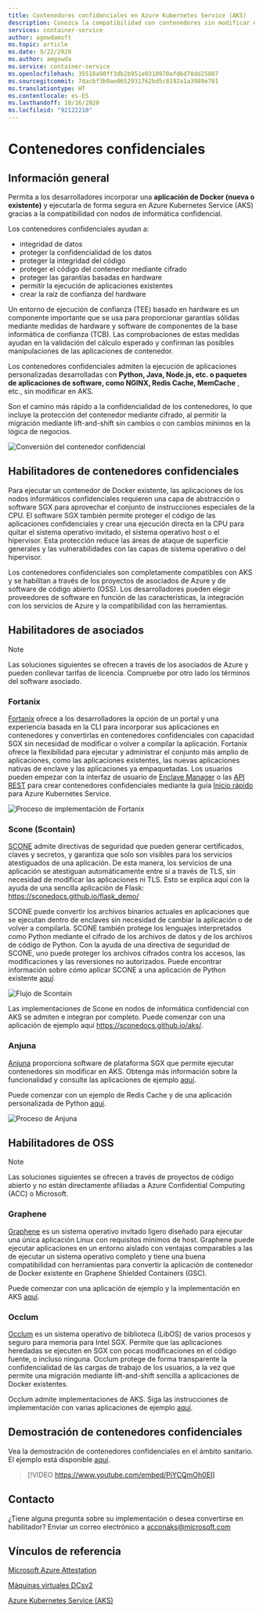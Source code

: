 ```yaml
---
title: Contenedores confidenciales en Azure Kubernetes Service (AKS)
description: Conozca la compatibilidad con contenedores sin modificar en contenedores confidenciales.
services: container-service
author: agowdamsft
ms.topic: article
ms.date: 9/22/2020
ms.author: amgowda
ms.service: container-service
ms.openlocfilehash: 35518a90ff3db2b951e0310970afd6d78dd25807
ms.sourcegitcommit: 7dacbf3b9ae0652931762bd5c8192a1a3989e701
ms.translationtype: HT
ms.contentlocale: es-ES
ms.lasthandoff: 10/16/2020
ms.locfileid: "92122210"
---
```

# <a name="confidential-containers"></a>Contenedores confidenciales

## <a name="overview"></a>Información general

Permita a los desarrolladores incorporar una **aplicación de Docker (nueva o existente)** y ejecutarla de forma segura en Azure Kubernetes Service (AKS) gracias a la compatibilidad con nodos de informática confidencial.

Los contenedores confidenciales ayudan a:

- integridad de datos 
- proteger la confidencialidad de los datos
- proteger la integridad del código
- proteger el código del contenedor mediante cifrado
- proteger las garantías basadas en hardware
- permitir la ejecución de aplicaciones existentes
- crear la raíz de confianza del hardware

Un entorno de ejecución de confianza (TEE) basado en hardware es un componente importante que se usa para proporcionar garantías sólidas mediante medidas de hardware y software de componentes de la base informática de confianza (TCB). Las comprobaciones de estas medidas ayudan en la validación del cálculo esperado y confirman las posibles manipulaciones de las aplicaciones de contenedor.

Los contenedores confidenciales admiten la ejecución de aplicaciones personalizadas desarrolladas con **Python, Java, Node.js, etc. o paquetes de aplicaciones de software, como NGINX, Redis Cache, MemCache** , etc., sin modificar en AKS.

Son el camino más rápido a la confidencialidad de los contenedores, lo que incluye la protección del contenedor mediante cifrado, al permitir la migración mediante lift-and-shift sin cambios o con cambios mínimos en la lógica de negocios.

![Conversión del contenedor confidencial](./media/confidential-containers/conf-con-deploy-process.jpg)


## <a name="confidential-container-enablers"></a>Habilitadores de contenedores confidenciales

Para ejecutar un contenedor de Docker existente, las aplicaciones de los nodos informáticos confidenciales requieren una capa de abstracción o software SGX para aprovechar el conjunto de instrucciones especiales de la CPU. El software SGX también permite proteger el código de las aplicaciones confidenciales y crear una ejecución directa en la CPU para quitar el sistema operativo invitado, el sistema operativo host o el hipervisor. Esta protección reduce las áreas de ataque de superficie generales y las vulnerabilidades con las capas de sistema operativo o del hipervisor.

Los contenedores confidenciales son completamente compatibles con AKS y se habilitan a través de los proyectos de asociados de Azure y de software de código abierto (OSS). Los desarrolladores pueden elegir proveedores de software en función de las características, la integración con los servicios de Azure y la compatibilidad con las herramientas.

## <a name="partner-enablers"></a>Habilitadores de asociados
> [!NOTE]
> Las soluciones siguientes se ofrecen a través de los asociados de Azure y pueden conllevar tarifas de licencia. Compruebe por otro lado los términos del software asociado. 

### <a name="fortanix"></a>Fortanix

[Fortanix](https://www.fortanix.com/) ofrece a los desarrolladores la opción de un portal y una experiencia basada en la CLI para incorporar sus aplicaciones en contenedores y convertirlas en contenedores confidenciales con capacidad SGX sin necesidad de modificar o volver a compilar la aplicación. Fortanix ofrece la flexibilidad para ejecutar y administrar el conjunto más amplio de aplicaciones, como las aplicaciones existentes, las nuevas aplicaciones nativas de enclave y las aplicaciones ya empaquetadas. Los usuarios pueden empezar con la interfaz de usuario de [Enclave Manager](https://em.fortanix.com/) o las [API REST](https://www.fortanix.com/api/em/) para crear contenedores confidenciales mediante la guía [Inicio rápido](https://support.fortanix.com/hc/en-us/articles/360049658291-Fortanix-Confidential-Container-on-Azure-Kubernetes-Service) para Azure Kubernetes Service.

![Proceso de implementación de Fortanix](./media/confidential-containers/fortanix-confidential-containers-flow.png)

### <a name="scone-scontain"></a>Scone (Scontain)

[SCONE](https://scontain.com/index.html?lang=en) admite directivas de seguridad que pueden generar certificados, claves y secretos, y garantiza que solo son visibles para los servicios atestiguados de una aplicación. De esta manera, los servicios de una aplicación se atestiguan automáticamente entre sí a través de TLS, sin necesidad de modificar las aplicaciones ni TLS. Esto se explica aquí con la ayuda de una sencilla aplicación de Flask: https://sconedocs.github.io/flask_demo/  

SCONE puede convertir los archivos binarios actuales en aplicaciones que se ejecutan dentro de enclaves sin necesidad de cambiar la aplicación o de volver a compilarla. SCONE también protege los lenguajes interpretados como Python mediante el cifrado de los archivos de datos y de los archivos de código de Python. Con la ayuda de una directiva de seguridad de SCONE, uno puede proteger los archivos cifrados contra los accesos, las modificaciones y las reversiones no autorizados. Puede encontrar información sobre cómo aplicar SCONE a una aplicación de Python existente [aquí](https://sconedocs.github.io/sconify_image/).

![Flujo de Scontain](./media/confidential-containers/scone-workflow.png)

Las implementaciones de Scone en nodos de informática confidencial con AKS se admiten e integran por completo. Puede comenzar con una aplicación de ejemplo aquí https://sconedocs.github.io/aks/.

### <a name="anjuna"></a>Anjuna

[Anjuna](https://www.anjuna.io/) proporciona software de plataforma SGX que permite ejecutar contenedores sin modificar en AKS. Obtenga más información sobre la funcionalidad y consulte las aplicaciones de ejemplo [aquí](https://www.anjuna.io/microsoft-azure-confidential-computing-aks-lp).

Puede comenzar con un ejemplo de Redis Cache y de una aplicación personalizada de Python [aquí](https://www.anjuna.io/microsoft-azure-confidential-computing-aks-lp).

![Proceso de Anjuna](./media/confidential-containers/anjuna-process-flow.png)

## <a name="oss-enablers"></a>Habilitadores de OSS 
> [!NOTE]
> Las soluciones siguientes se ofrecen a través de proyectos de código abierto y no están directamente afiliadas a Azure Confidential Computing (ACC) o Microsoft.  

### <a name="graphene"></a>Graphene

[Graphene](https://grapheneproject.io/) es un sistema operativo invitado ligero diseñado para ejecutar una única aplicación Linux con requisitos mínimos de host. Graphene puede ejecutar aplicaciones en un entorno aislado con ventajas comparables a las de ejecutar un sistema operativo completo y tiene una buena compatibilidad con herramientas para convertir la aplicación de contenedor de Docker existente en Graphene Shielded Containers (GSC).

Puede comenzar con una aplicación de ejemplo y la implementación en AKS [aquí](https://graphene.readthedocs.io/en/latest/cloud-deployment.html#azure-kubernetes-service-aks).

### <a name="occlum"></a>Occlum
[Occlum](https://occlum.io/) es un sistema operativo de biblioteca (LibOS) de varios procesos y seguro para memoria para Intel SGX. Permite que las aplicaciones heredadas se ejecuten en SGX con pocas modificaciones en el código fuente, o incluso ninguna. Occlum protege de forma transparente la confidencialidad de las cargas de trabajo de los usuarios, a la vez que permite una migración mediante lift-and-shift sencilla a aplicaciones de Docker existentes.

Occlum admite implementaciones de AKS. Siga las instrucciones de implementación con varias aplicaciones de ejemplo [aquí](https://github.com/occlum/occlum/blob/master/docs/azure_aks_deployment_guide.md).


## <a name="confidential-containers-demo"></a>Demostración de contenedores confidenciales
Vea la demostración de contenedores confidenciales en el ámbito sanitario. El ejemplo está disponible [aquí](https://github.com/Azure-Samples/confidential-container-samples/blob/main/confidential-healthcare-scone-confinf-onnx/README.md). 

> [!VIDEO https://www.youtube.com/embed/PiYCQmOh0EI]


## <a name="get-in-touch"></a>Contacto

¿Tiene alguna pregunta sobre su implementación o desea convertirse en habilitador? Enviar un correo electrónico a acconaks@microsoft.com

## <a name="reference-links"></a>Vínculos de referencia

[Microsoft Azure Attestation](../attestation/overview.md)

[Máquinas virtuales DCsv2](virtual-machine-solutions.md)

[Azure Kubernetes Service (AKS)](../aks/intro-kubernetes.md)
